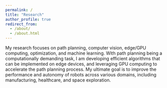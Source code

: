 ```yaml
---
permalink: /
title: "Research"
author_profile: true
redirect_from: 
  - /about/
  - /about.html
---
```


My research focuses on path planning, computer vision, edge/GPU computing, optimization, and machine learning. With path planning being a computationally demanding task, I am developing efficient algorithms that can be implemented on edge devices, and leveraging GPU computing to accelerate the path planning process. My ultimate goal is to improve the performance and autonomy of robots across various domains, including manufacturing, healthcare, and space exploration.
